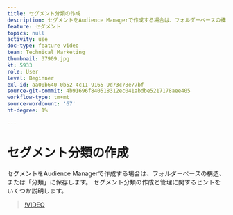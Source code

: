 ```yaml
---
title: セグメント分類の作成
description: セグメントをAudience Managerで作成する場合は、フォルダーベースの構造、または「分類」に保存します。 セグメント分類の作成と管理に関するヒントをいくつか説明します。
feature: セグメント
topics: null
activity: use
doc-type: feature video
team: Technical Marketing
thumbnail: 37909.jpg
kt: 5933
role: User
level: Beginner
exl-id: aa00b640-0b52-4c11-9165-9d73c78e77bf
source-git-commit: 4b91696f840518312ec041abdbe5217178aee405
workflow-type: tm+mt
source-wordcount: '67'
ht-degree: 1%

---
```


# セグメント分類の作成

セグメントをAudience Managerで作成する場合は、フォルダーベースの構造、または「分類」に保存します。 セグメント分類の作成と管理に関するヒントをいくつか説明します。

>[!VIDEO](https://video.tv.adobe.com/v/37909/?quality=12&learn=on)
